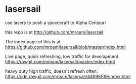 # lasersail
use lasers to push a spacecraft to Alpha Centauri

this repo is at 
http://github.com/mroam/lasersail

The index page of this is at
https://github.com/mroam/lasersail/blob/master/index.html

Live page, quick refreshing, low traffic for development:
https://rawgit.com/mroam/lasersail/master/index.html

heavy duty high traffic, doesn't refresh often:
https://cdn.rawgit.com/mroam/lasersail/44698f09/index.html

